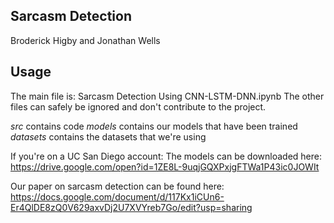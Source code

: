 ## Sarcasm Detection

Broderick Higby and Jonathan Wells
## Usage
The main file is: 
Sarcasm Detection Using CNN-LSTM-DNN.ipynb
The other files can safely be ignored and don't contribute to the project.

*src* contains code
*models* contains our models that have been trained
*datasets* contains the datasets that we're using

If you're on a UC San Diego account: 
The models can be downloaded here:
https://drive.google.com/open?id=1ZE8L-9uqjGQXPxjgFTWa1P43ic0JOWIt

Our paper on sarcasm detection can be found here:
https://docs.google.com/document/d/117Kx1iCUn6-Er4QlDE8zQ0V629axvDj2U7XVYreb7Go/edit?usp=sharing

